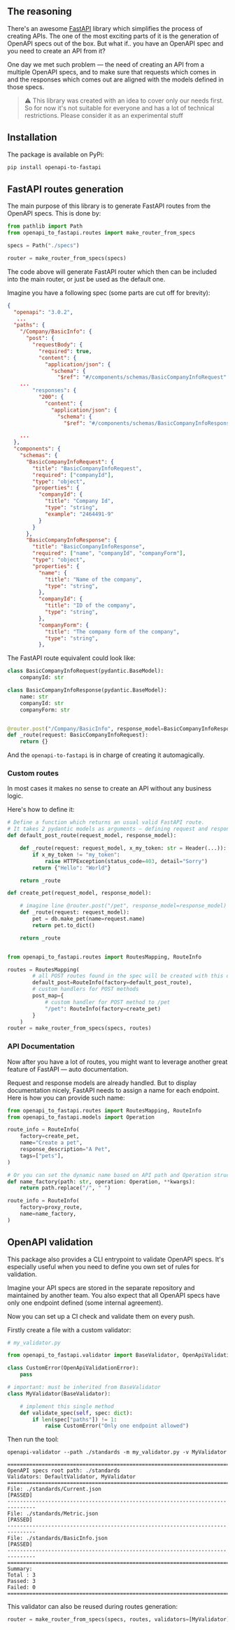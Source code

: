 ## The reasoning

There's an awesome [FastAPI](https://github.com/tiangolo/fastapi) library which simplifies the process of creating APIs.
The one of the most exciting parts of it is the generation of OpenAPI specs out of the box.
But what if.. you have an OpenAPI spec and you need to create an API from it?

One day we met such problem — the need of creating an API from a multiple OpenAPI specs,
and to make sure that requests which comes in and the responses which comes out are aligned
with the models defined in those specs.

> ⚠️ This library was created with an idea to cover only our needs first.
> So for now it's not suitable for everyone and has a lot of technical restrictions.
> Please consider it as an experimental stuff

## Installation

The package is available on PyPi:

```bash
pip install openapi-to-fastapi
```

## FastAPI routes generation

The main purpose of this library is to generate FastAPI routes from the OpenAPI specs.
This is done by:

```python
from pathlib import Path
from openapi_to_fastapi.routes import make_router_from_specs

specs = Path("./specs")

router = make_router_from_specs(specs)
```

The code above will generate FastAPI router which then can be included into the main router,
or just be used as the default one.

Imagine you have a following spec (some parts are cut off for brevity):

```json
{
  "openapi": "3.0.2",
   ...
  "paths": {
    "/Company/BasicInfo": {
      "post": {
        "requestBody": {
          "required": true,
          "content": {
            "application/json": {
              "schema": {
                "$ref": "#/components/schemas/BasicCompanyInfoRequest"
    ...
        "responses": {
          "200": {
            "content": {
              "application/json": {
                "schema": {
                  "$ref": "#/components/schemas/BasicCompanyInfoResponse"

    ...
  },
  "components": {
    "schemas": {
      "BasicCompanyInfoRequest": {
        "title": "BasicCompanyInfoRequest",
        "required": ["companyId"],
        "type": "object",
        "properties": {
          "companyId": {
            "title": "Company Id",
            "type": "string",
            "example": "2464491-9"
          }
        }
      },
      "BasicCompanyInfoResponse": {
        "title": "BasicCompanyInfoResponse",
        "required": ["name", "companyId", "companyForm"],
        "type": "object",
        "properties": {
          "name": {
            "title": "Name of the company",
            "type": "string",
          },
          "companyId": {
            "title": "ID of the company",
            "type": "string",
          },
          "companyForm": {
            "title": "The company form of the company",
            "type": "string",
          },
```

The FastAPI route equivalent could look like:

```python
class BasicCompanyInfoRequest(pydantic.BaseModel):
    companyId: str

class BasicCompanyInfoResponse(pydantic.BaseModel):
    name: str
    companyId: str
    companyForm: str


@router.post("/Company/BasicInfo", response_model=BasicCompanyInfoResponse)
def _route(request: BasicCompanyInfoRequest):
    return {}

```

And the `openapi-to-fastapi` is in charge of creating it automagically.

### Custom routes

In most cases it makes no sense to create an API without any business logic.

Here's how to define it:

```python
# Define a function which returns an usual valid FastAPI route.
# It takes 2 pydantic models as arguments — defining request and response bodies
def default_post_route(request_model, response_model):

    def _route(request: request_model, x_my_token: str = Header(...)):
        if x_my_token != "my_token":
            raise HTTPException(status_code=403, detail="Sorry")
        return {"Hello": "World"}

    return _route

def create_pet(request_model, response_model):

    # imagine line @router.post("/pet", response_model=response_model) here
    def _route(request: request_model):
        pet = db.make_pet(name=request.name)
        return pet.to_dict()

    return _route


from openapi_to_fastapi.routes import RoutesMapping, RouteInfo

routes = RoutesMapping(
        # all POST routes found in the spec will be created with this default handler
        default_post=RouteInfo(factory=default_post_route),
        # custom handlers for POST methods
        post_map={
            # custom handler for POST method to /pet
            "/pet": RouteInfo(factory=create_pet)
        }
    )
router = make_router_from_specs(specs, routes)
```

### API Documentation

Now after you have a lot of routes, you might want to leverage another great feature of
FastAPI — auto documentation.

Request and response models are already handled. But to display documentation nicely, FastAPI
needs to assign a name for each endpoint. Here is how you can provide such name:

```python
from openapi_to_fastapi.routes import RoutesMapping, RouteInfo
from openapi_to_fastapi.models import Operation

route_info = RouteInfo(
    factory=create_pet,
    name="Create a pet",
    response_description="A Pet",
    tags=["pets"],
)

# Or you can set the dynamic name based on API path and Operation structure
def name_factory(path: str, operation: Operation, **kwargs):
    return path.replace("/", " ")

route_info = RouteInfo(
    factory=proxy_route,
    name=name_factory,
)

```

## OpenAPI validation

This package also provides a CLI entrypoint to validate OpenAPI specs. It's especially useful when you need to define
you own set of rules for validation.

Imagine your API specs are stored in the separate repository and maintained by another team.
You also expect that all OpenAPI specs have only one endpoint defined (some internal agreement).

Now you can set up a CI check and validate them on every push.

Firstly create a file with a custom validator:

```python
# my_validator.py

from openapi_to_fastapi.validator import BaseValidator, OpenApiValidationError

class CustomError(OpenApiValidationError):
    pass

# important: must be inherited from BaseValidator
class MyValidator(BaseValidator):

    # implement this single method
    def validate_spec(self, spec: dict):
        if len(spec["paths"]) != 1:
            raise CustomError("Only one endpoint allowed")
```

Then run the tool:

```
openapi-validator --path ./standards -m my_validator.py -v MyValidator

===============================================================================
OpenAPI specs root path: ./standards
Validators: DefaultValidator, MyValidator
===============================================================================
File: ./standards/Current.json
[PASSED]
-------------------------------------------------------------------------------
File: ./standards/Metric.json
[PASSED]
-------------------------------------------------------------------------------
File: ./standards/BasicInfo.json
[PASSED]
-------------------------------------------------------------------------------
===============================================================================
Summary:
Total : 3
Passed: 3
Failed: 0
===============================================================================
```

This validator can also be reused during routes generation:

```python
router = make_router_from_specs(specs, routes, validators=[MyValidator])
```
